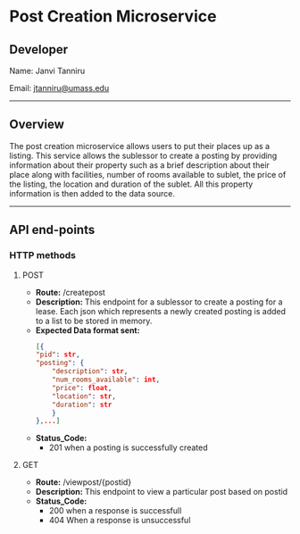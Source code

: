 # Post Creation Microservice

## Developer

Name: Janvi Tanniru

Email: jtanniru@umass.edu

---
## Overview 
The post creation microservice allows users to put their places up as a listing. This service allows the sublessor to create a posting by providing information about their property such as a brief description about their place along with facilities, number of rooms available to sublet, the price of the listing, the location and duration of the sublet. All this property information is then added to the data source. 

---

## API end-points 


### HTTP methods

1. POST
    * **Route:** /createpost
    * **Description:** This endpoint for a sublessor to create a posting for a lease. Each json which represents a newly created posting is added to a list to be stored in memory.
    * **Expected Data format sent:**
        ```json
        [{
        "pid": str, 
        "posting": { 
            "description": str, 
            "num_rooms_available": int,
            "price": float,
            "location": str,
            "duration": str
            }
        },...]
        ```
    * **Status_Code:** 
        * 201 when a posting is successfully created 


      
2. GET
    * **Route:** /viewpost/{postid}
    * **Description:** This endpoint to view a particular post based on postid 
    * **Status_Code:** 
        * 200 when a response is successfull
        * 404 When a response is unsuccessful


